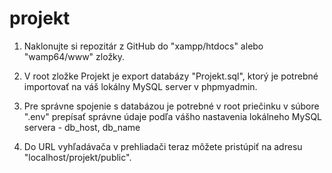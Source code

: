 # projekt

1. Naklonujte si repozitár z GitHub do "xampp/htdocs" alebo "wamp64/www" zložky.

2. V root zložke Projekt je export databázy "Projekt.sql", ktorý je potrebné importovať na váš lokálny MySQL server v phpmyadmin.

3. Pre správne spojenie s databázou je potrebné v root priečinku v súbore ".env" prepísať správne údaje podľa vášho nastavenia lokálneho MySQL servera - db_host, db_name 

4. Do URL vyhľadávača v prehliadači teraz môžete pristúpiť na adresu "localhost/projekt/public".